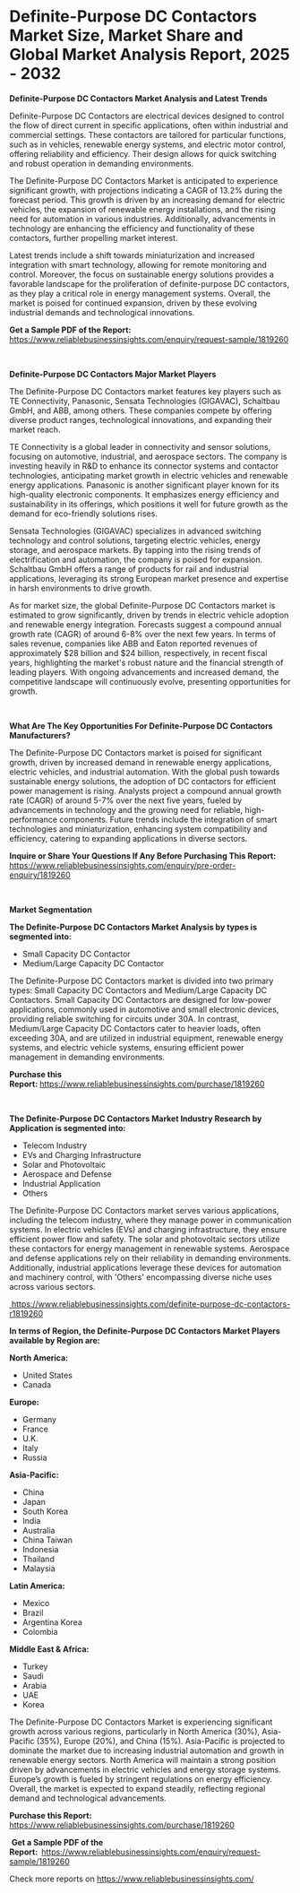 <p><h1>Definite-Purpose DC Contactors Market Size, Market Share and Global Market Analysis Report, 2025 - 2032</h1></p><p><strong>Definite-Purpose DC Contactors Market Analysis and Latest Trends</strong></p>
<p><p>Definite-Purpose DC Contactors are electrical devices designed to control the flow of direct current in specific applications, often within industrial and commercial settings. These contactors are tailored for particular functions, such as in vehicles, renewable energy systems, and electric motor control, offering reliability and efficiency. Their design allows for quick switching and robust operation in demanding environments.</p><p>The Definite-Purpose DC Contactors Market is anticipated to experience significant growth, with projections indicating a CAGR of 13.2% during the forecast period. This growth is driven by an increasing demand for electric vehicles, the expansion of renewable energy installations, and the rising need for automation in various industries. Additionally, advancements in technology are enhancing the efficiency and functionality of these contactors, further propelling market interest.</p><p>Latest trends include a shift towards miniaturization and increased integration with smart technology, allowing for remote monitoring and control. Moreover, the focus on sustainable energy solutions provides a favorable landscape for the proliferation of definite-purpose DC contactors, as they play a critical role in energy management systems. Overall, the market is poised for continued expansion, driven by these evolving industrial demands and technological innovations.</p></p>
<p><strong>Get a Sample PDF of the Report:&nbsp;</strong> <a href="https://www.reliablebusinessinsights.com/enquiry/request-sample/1819260?utm_campaign=2209&utm_medium=2&utm_source=Github&utm_content=ia&utm_term=13022025&utm_id=definite-purpose-dc-contactors">https://www.reliablebusinessinsights.com/enquiry/request-sample/1819260</a></p>
<p>&nbsp;</p>
<p><strong>Definite-Purpose DC Contactors Major Market Players</strong></p>
<p><p>The Definite-Purpose DC Contactors market features key players such as TE Connectivity, Panasonic, Sensata Technologies (GIGAVAC), Schaltbau GmbH, and ABB, among others. These companies compete by offering diverse product ranges, technological innovations, and expanding their market reach.</p><p>TE Connectivity is a global leader in connectivity and sensor solutions, focusing on automotive, industrial, and aerospace sectors. The company is investing heavily in R&D to enhance its connector systems and contactor technologies, anticipating market growth in electric vehicles and renewable energy applications. Panasonic is another significant player known for its high-quality electronic components. It emphasizes energy efficiency and sustainability in its offerings, which positions it well for future growth as the demand for eco-friendly solutions rises.</p><p>Sensata Technologies (GIGAVAC) specializes in advanced switching technology and control solutions, targeting electric vehicles, energy storage, and aerospace markets. By tapping into the rising trends of electrification and automation, the company is poised for expansion. Schaltbau GmbH offers a range of products for rail and industrial applications, leveraging its strong European market presence and expertise in harsh environments to drive growth.</p><p>As for market size, the global Definite-Purpose DC Contactors market is estimated to grow significantly, driven by trends in electric vehicle adoption and renewable energy integration. Forecasts suggest a compound annual growth rate (CAGR) of around 6-8% over the next few years. In terms of sales revenue, companies like ABB and Eaton reported revenues of approximately $28 billion and $24 billion, respectively, in recent fiscal years, highlighting the market's robust nature and the financial strength of leading players. With ongoing advancements and increased demand, the competitive landscape will continuously evolve, presenting opportunities for growth.</p></p>
<p>&nbsp;</p>
<p><strong>What Are The Key Opportunities For Definite-Purpose DC Contactors Manufacturers?</strong></p>
<p><p>The Definite-Purpose DC Contactors market is poised for significant growth, driven by increased demand in renewable energy applications, electric vehicles, and industrial automation. With the global push towards sustainable energy solutions, the adoption of DC contactors for efficient power management is rising. Analysts project a compound annual growth rate (CAGR) of around 5-7% over the next five years, fueled by advancements in technology and the growing need for reliable, high-performance components. Future trends include the integration of smart technologies and miniaturization, enhancing system compatibility and efficiency, catering to expanding applications in diverse sectors.</p></p>
<p><strong>Inquire or Share Your Questions If Any Before Purchasing This Report:</strong> <a href="https://www.reliablebusinessinsights.com/enquiry/pre-order-enquiry/1819260?utm_campaign=2209&utm_medium=2&utm_source=Github&utm_content=ia&utm_term=13022025&utm_id=definite-purpose-dc-contactors">https://www.reliablebusinessinsights.com/enquiry/pre-order-enquiry/1819260</a></p>
<p>&nbsp;</p>
<p><strong>Market Segmentation</strong></p>
<p><strong>The Definite-Purpose DC Contactors Market Analysis by types is segmented into:</strong></p>
<p><ul><li>Small Capacity DC Contactor</li><li>Medium/Large Capacity DC Contactor</li></ul></p>
<p><p>The Definite-Purpose DC Contactors market is divided into two primary types: Small Capacity DC Contactors and Medium/Large Capacity DC Contactors. Small Capacity DC Contactors are designed for low-power applications, commonly used in automotive and small electronic devices, providing reliable switching for circuits under 30A. In contrast, Medium/Large Capacity DC Contactors cater to heavier loads, often exceeding 30A, and are utilized in industrial equipment, renewable energy systems, and electric vehicle systems, ensuring efficient power management in demanding environments.</p></p>
<p><strong>Purchase this Report:&nbsp;</strong><a href="https://www.reliablebusinessinsights.com/purchase/1819260?utm_campaign=2209&utm_medium=2&utm_source=Github&utm_content=ia&utm_term=13022025&utm_id=definite-purpose-dc-contactors">https://www.reliablebusinessinsights.com/purchase/1819260</a></p>
<p>&nbsp;</p>
<p><strong>The Definite-Purpose DC Contactors Market Industry Research by Application is segmented into:</strong></p>
<p><ul><li>Telecom Industry</li><li>EVs and Charging Infrastructure</li><li>Solar and Photovoltaic</li><li>Aerospace and Defense</li><li>Industrial Application</li><li>Others</li></ul></p>
<p><p>The Definite-Purpose DC Contactors market serves various applications, including the telecom industry, where they manage power in communication systems. In electric vehicles (EVs) and charging infrastructure, they ensure efficient power flow and safety. The solar and photovoltaic sectors utilize these contactors for energy management in renewable systems. Aerospace and defense applications rely on their reliability in demanding environments. Additionally, industrial applications leverage these devices for automation and machinery control, with 'Others' encompassing diverse niche uses across various sectors.</p></p>
<p><a href="https://www.reliablebusinessinsights.com/definite-purpose-dc-contactors-r1819260?utm_campaign=2209&utm_medium=2&utm_source=Github&utm_content=ia&utm_term=13022025&utm_id=definite-purpose-dc-contactors">&nbsp;https://www.reliablebusinessinsights.com/definite-purpose-dc-contactors-r1819260</a></p>
<p><strong>In terms of Region, the Definite-Purpose DC Contactors Market Players available by Region are:</strong></p>
<p>
    <p> <strong> North America: </strong>
        <ul>
            <li>United States</li>
            <li>Canada</li>
        </ul>
        </p> 
    <p> <strong> Europe: </strong>
        <ul>
            <li>Germany</li>
            <li>France</li>
            <li>U.K.</li>
            <li>Italy</li>
            <li>Russia</li>
        </ul>
        </p> 
    <p> <strong> Asia-Pacific: </strong>
        <ul>
            <li>China</li>
            <li>Japan</li>
            <li>South Korea</li>
            <li>India</li>
            <li>Australia</li>
            <li>China Taiwan</li>
            <li>Indonesia</li>
            <li>Thailand</li>
            <li>Malaysia</li>
        </ul>
        </p> 
    <p> <strong> Latin America: </strong>
        <ul>
            <li>Mexico</li>
            <li>Brazil</li>
            <li>Argentina Korea</li>
            <li>Colombia</li>
        </ul>
        </p> 
    <p> <strong> Middle East & Africa: </strong>
        <ul>
            <li>Turkey</li>
            <li>Saudi</li>
            <li>Arabia</li>
            <li>UAE</li>
            <li>Korea</li>
        </ul>
    </p>
    </p>
<p><p>The Definite-Purpose DC Contactors Market is experiencing significant growth across various regions, particularly in North America (30%), Asia-Pacific (35%), Europe (20%), and China (15%). Asia-Pacific is projected to dominate the market due to increasing industrial automation and growth in renewable energy sectors. North America will maintain a strong position driven by advancements in electric vehicles and energy storage systems. Europe’s growth is fueled by stringent regulations on energy efficiency. Overall, the market is expected to expand steadily, reflecting regional demand and technological advancements.</p></p>
<p><strong>Purchase this Report: </strong><a href="https://www.reliablebusinessinsights.com/purchase/1819260?utm_campaign=2209&utm_medium=2&utm_source=Github&utm_content=ia&utm_term=13022025&utm_id=definite-purpose-dc-contactors">https://www.reliablebusinessinsights.com/purchase/1819260</a></p>
<p>&nbsp;<strong>Get a Sample PDF of the Report:&nbsp;&nbsp;</strong><a href="https://www.reliablebusinessinsights.com/enquiry/request-sample/1819260?utm_campaign=2209&utm_medium=2&utm_source=Github&utm_content=ia&utm_term=13022025&utm_id=definite-purpose-dc-contactors">https://www.reliablebusinessinsights.com/enquiry/request-sample/1819260</a></p>
<p><strong></strong></p>
<p>Check more reports on <a href="https://www.reliablebusinessinsights.com/?utm_campaign=2209&utm_medium=2&utm_source=Github&utm_content=ia&utm_term=13022025&utm_id=definite-purpose-dc-contactors">https://www.reliablebusinessinsights.com/</a></p>